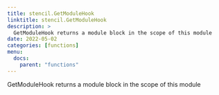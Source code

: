 ```yaml
---
title: stencil.GetModuleHook
linktitle: stencil.GetModuleHook
description: >
  GetModuleHook returns a module block in the scope of this module
date: 2022-05-02
categories: [functions]
menu:
  docs:
    parent: "functions"
---
```


GetModuleHook returns a module block in the scope of this module
